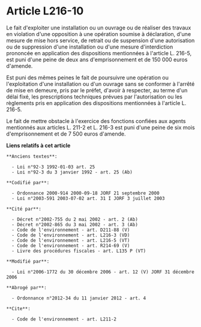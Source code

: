 # Article L216-10

Le fait d'exploiter une installation ou un ouvrage ou de réaliser des travaux en violation d'une opposition à une opération
soumise à déclaration, d'une mesure de mise hors service, de retrait ou de suspension d'une autorisation ou de suppression
d'une installation ou d'une mesure d'interdiction prononcée en application des dispositions mentionnées à l'article L. 216-5,
est puni d'une peine de deux ans d'emprisonnement et de 150 000 euros d'amende. 

Est puni des mêmes peines le fait de poursuivre une opération ou l'exploitation d'une installation ou d'un ouvrage sans se
conformer à l'arrêté de mise en demeure, pris par le préfet, d'avoir à respecter, au terme d'un délai fixé, les prescriptions
techniques prévues par l'autorisation ou les règlements pris en application des dispositions mentionnées à l'article L.
216-5. 

Le fait de mettre obstacle à l'exercice des fonctions confiées aux agents mentionnés aux articles L. 211-2 et L. 216-3 est
puni d'une peine de six mois d'emprisonnement et de 7 500 euros d'amende.

**Liens relatifs à cet article**

	**Anciens textes**:

	  - Loi n°92-3 1992-01-03 art. 25
	  - Loi n°92-3 du 3 janvier 1992 - art. 25 (Ab)

	**Codifié par**:

	  - Ordonnance 2000-914 2000-09-18 JORF 21 septembre 2000
	  - Loi n°2003-591 2003-07-02 art. 31 I JORF 3 juillet 2003

	**Cité par**:

	  - Décret n°2002-755 du 2 mai 2002 - art. 2 (Ab)
	  - Décret n°2002-865 du 3 mai 2002 - art. 3 (Ab)
	  - Code de l'environnement - art. D211-88 (V)
	  - Code de l'environnement - art. L216-3 (VD)
	  - Code de l'environnement - art. L216-5 (VT)
	  - Code de l'environnement - art. R214-69 (V)
	  - Livre des procédures fiscales - art. L135 P (VT)

	**Modifié par**:

	  - Loi n°2006-1772 du 30 décembre 2006 - art. 12 (V) JORF 31 décembre 2006

	**Abrogé par**:

	  - Ordonnance n°2012-34 du 11 janvier 2012 - art. 4

	**Cite**:

	  - Code de l'environnement - art. L211-2
